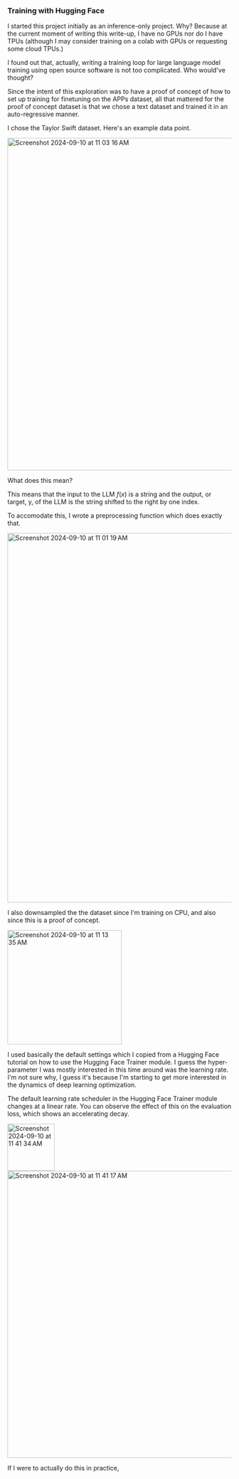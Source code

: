 ### Training with Hugging Face

I started this project initially as an inference-only project. Why? Because at the current moment of writing this write-up, I have no GPUs nor do I have TPUs (although I may consider training on a colab with GPUs or requesting some cloud TPUs.) 

I found out that, actually, writing a training loop for large language model training using open source software is not too complicated. Who would've thought?

Since the intent of this exploration was to have a proof of concept of how to set up training for finetuning on the APPs dataset, all that mattered for the proof of concept dataset is that we chose a text dataset and trained it in an auto-regressive manner.

I chose the Taylor Swift dataset. Here's an example data point.

<img width="747" alt="Screenshot 2024-09-10 at 11 03 16 AM" src="https://github.com/user-attachments/assets/6adbd937-59c8-4d50-a280-ef765190223c">



What does this mean?

This means that the input to the LLM $f(x)$ is a string and the output, or target, y, of the LLM is the string shifted to the right by one index.

To accomodate this, I wrote a preprocessing function which does exactly that.


<img width="830" alt="Screenshot 2024-09-10 at 11 01 19 AM" src="https://github.com/user-attachments/assets/f7496f5e-01af-41ba-9d5d-b035b798fa2a">

I also downsampled the the dataset since I'm training on CPU, and also since this is a proof of concept.

<img width="257" alt="Screenshot 2024-09-10 at 11 13 35 AM" src="https://github.com/user-attachments/assets/c4dd83ba-93c9-40b5-838f-98b2b33467c9">

I used basically the default settings which I copied from a Hugging Face tutorial on how to use the Hugging Face Trainer module. I guess the hyper-parameter I was mostly interested in this time around was the learning rate. I'm not sure why, I guess it's because I'm starting to get more interested in the dynamics of deep learning optimization. 

The default learning rate scheduler in the Hugging Face Trainer module changes at a linear rate. You can observe the effect of this on the evaluation loss, which shows an accelerating decay.

<img width="106" alt="Screenshot 2024-09-10 at 11 41 34 AM" src="https://github.com/user-attachments/assets/795614e5-6e39-461e-b07d-e00f3da3feab">

<img width="645" alt="Screenshot 2024-09-10 at 11 41 17 AM" src="https://github.com/user-attachments/assets/9be7d155-686d-4c8d-866b-6e724a73e021">

If I were to actually do this in practice, 


